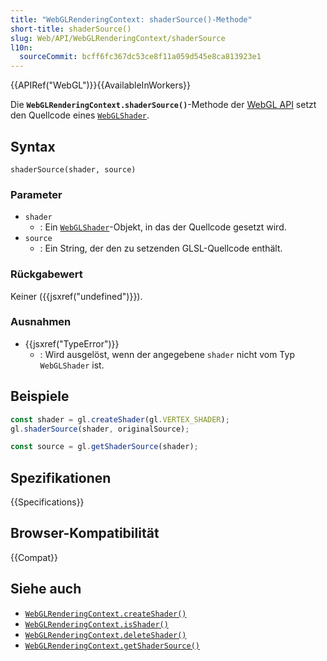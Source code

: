 ```yaml
---
title: "WebGLRenderingContext: shaderSource()-Methode"
short-title: shaderSource()
slug: Web/API/WebGLRenderingContext/shaderSource
l10n:
  sourceCommit: bcff6fc367dc53ce8f11a059d545e8ca813923e1
---
```


{{APIRef("WebGL")}}{{AvailableInWorkers}}

Die **`WebGLRenderingContext.shaderSource()`**-Methode der [WebGL API](/de/docs/Web/API/WebGL_API) setzt den Quellcode eines
[`WebGLShader`](/de/docs/Web/API/WebGLShader).

## Syntax

```js-nolint
shaderSource(shader, source)
```

### Parameter

- `shader`
  - : Ein [`WebGLShader`](/de/docs/Web/API/WebGLShader)-Objekt, in das der Quellcode gesetzt wird.
- `source`
  - : Ein String, der den zu setzenden GLSL-Quellcode enthält.

### Rückgabewert

Keiner ({{jsxref("undefined")}}).

### Ausnahmen

- {{jsxref("TypeError")}}
  - : Wird ausgelöst, wenn der angegebene `shader` nicht vom Typ `WebGLShader` ist.

## Beispiele

```js
const shader = gl.createShader(gl.VERTEX_SHADER);
gl.shaderSource(shader, originalSource);

const source = gl.getShaderSource(shader);
```

## Spezifikationen

{{Specifications}}

## Browser-Kompatibilität

{{Compat}}

## Siehe auch

- [`WebGLRenderingContext.createShader()`](/de/docs/Web/API/WebGLRenderingContext/createShader)
- [`WebGLRenderingContext.isShader()`](/de/docs/Web/API/WebGLRenderingContext/isShader)
- [`WebGLRenderingContext.deleteShader()`](/de/docs/Web/API/WebGLRenderingContext/deleteShader)
- [`WebGLRenderingContext.getShaderSource()`](/de/docs/Web/API/WebGLRenderingContext/getShaderSource)

